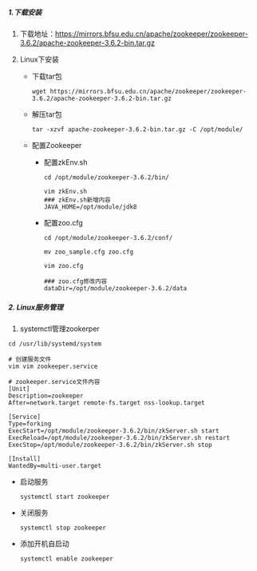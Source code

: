 ##### 1.下载安装

1. 下载地址：https://mirrors.bfsu.edu.cn/apache/zookeeper/zookeeper-3.6.2/apache-zookeeper-3.6.2-bin.tar.gz

2. Linux下安装

   - 下载tar包

     ~~~shell
     wget https://mirrors.bfsu.edu.cn/apache/zookeeper/zookeeper-3.6.2/apache-zookeeper-3.6.2-bin.tar.gz
     ~~~

   - 解压tar包

     ~~~shell
     tar -xzvf apache-zookeeper-3.6.2-bin.tar.gz -C /opt/module/
     ~~~

   - 配置Zookeeper

     - 配置zkEnv.sh

       ~~~shell
       cd /opt/module/zookeeper-3.6.2/bin/
       
       vim zkEnv.sh
       ### zkEnv.sh新增内容
       JAVA_HOME=/opt/module/jdk8
       ~~~

     - 配置zoo.cfg

       ~~~shell
       cd /opt/module/zookeeper-3.6.2/conf/
       
       mv zoo_sample.cfg zoo.cfg
       
       vim zoo.cfg
       
       ### zoo.cfg修改内容
       dataDir=/opt/module/zookeeper-3.6.2/data
       ~~~

##### 2. Linux服务管理

1. systemctl管理zookerper

~~~shell
cd /usr/lib/systemd/system

# 创建服务文件
vim vim zookeeper.service

# zookeeper.service文件内容
[Unit]
Description=zookeeper
After=network.target remote-fs.target nss-lookup.target

[Service]
Type=forking
ExecStart=/opt/module/zookeeper-3.6.2/bin/zkServer.sh start
ExecReload=/opt/module/zookeeper-3.6.2/bin/zkServer.sh restart
ExecStop=/opt/module/zookeeper-3.6.2/bin/zkServer.sh stop

[Install]
WantedBy=multi-user.target
~~~

- 启动服务

  ~~~shell
  systemctl start zookeeper
  ~~~

- 关闭服务

  ~~~shell
  systemctl stop zookeeper
  ~~~

- 添加开机自启动

  ~~~shell
  systemctl enable zookeeper
  ~~~

  